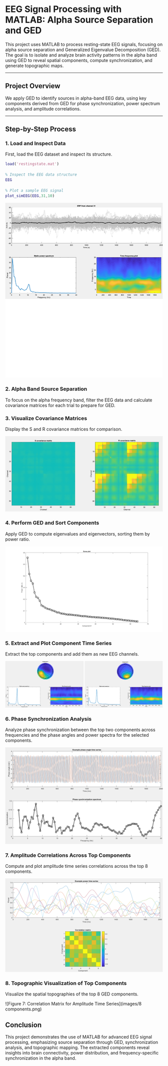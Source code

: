 # EEG Signal Processing with MATLAB: Alpha Source Separation and GED

This project uses MATLAB to process resting-state EEG signals, focusing on alpha source separation and Generalized Eigenvalue Decomposition (GED). The goal is to isolate and analyze brain activity patterns in the alpha band using GED to reveal spatial components, compute synchronization, and generate topographic maps.

---

## Project Overview

We apply GED to identify sources in alpha-band EEG data, using key components derived from GED for phase synchronization, power spectrum analysis, and amplitude correlations.

---

## Step-by-Step Process

### 1. Load and Inspect Data

First, load the EEG dataset and inspect its structure. 

```matlab
load('restingstate.mat')

% Inspect the EEG data structure
EEG

% Plot a sample EEG signal
plot_simEEG(EEG,31,10)
```
![Figure 1: Example EEG Time Series](images/EEG_Time_Series.png)
### 2. Alpha Band Source Separation

To focus on the alpha frequency band, filter the EEG data and calculate covariance matrices for each trial to prepare for GED.

### 3. Visualize Covariance Matrices

Display the S and R covariance matrices for comparison.

![Figure 2: Covariance Matrices (S and R)](images/S_R.png)

### 4. Perform GED and Sort Components

Apply GED to compute eigenvalues and eigenvectors, sorting them by power ratio.

![Figure 3: GED Eigenvalue Scree Plot](images/scree.png)


### 5. Extract and Plot Component Time Series

Extract the top components and add them as new EEG channels.

![Figure 4: Top Two GED Components](images/GED.png)

### 6. Phase Synchronization Analysis

Analyze phase synchronization between the top two components across frequencies and the phase angles and power spectra for the selected components.

![Figure 5: Phase Synchronization Spectrum](images/Phase.png)

### 7. Amplitude Correlations Across Top Components

Compute and plot amplitude time series correlations across the top 8 components.

![Figure 6: Correlation Matrix for Amplitude Time Series](images/Correlation.png)

### 8. Topographic Visualization of Top Components

Visualize the spatial topographies of the top 8 GED components.

![Figure 7: Correlation Matrix for Amplitude Time Series](images/8 components.png)

## Conclusion
This project demonstrates the use of MATLAB for advanced EEG signal processing, emphasizing source separation through GED, synchronization analysis, and topographic mapping. The extracted components reveal insights into brain connectivity, power distribution, and frequency-specific synchronization in the alpha band.



